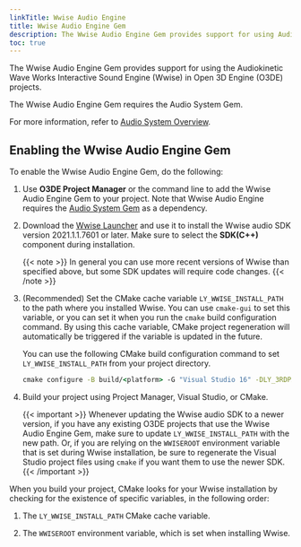 ```yaml
---
linkTitle: Wwise Audio Engine
title: Wwise Audio Engine Gem
description: The Wwise Audio Engine Gem provides support for using Audiokinetic Wave Works Interactive Sound Engine (Wwise) in Open 3D Engine (O3DE) projects.
toc: true
---
```


The Wwise Audio Engine Gem provides support for using the Audiokinetic Wave Works Interactive Sound Engine (Wwise) in Open 3D Engine (O3DE) projects.

The Wwise Audio Engine Gem requires the Audio System Gem.

For more information, refer to [Audio System Overview](/docs/user-guide/interactivity/audio/overview/).

## Enabling the Wwise Audio Engine Gem

To enable the Wwise Audio Engine Gem, do the following:

1. Use **O3DE Project Manager** or the command line to add the Wwise Audio Engine Gem to your project. Note that Wwise Audio Engine requires the [Audio System Gem](/docs/user-guide/gems/reference/audio/audio-system) as a dependency.

1. Download the [Wwise Launcher](https://www.audiokinetic.com/download/) and use it to install the Wwise audio SDK version 2021.1.1.7601 or later. Make sure to select the **SDK(C++)** component during installation.

    {{< note >}}
In general you can use more recent versions of Wwise than specified above, but some SDK updates will require code changes.
    {{< /note >}}

1. (Recommended) Set the CMake cache variable `LY_WWISE_INSTALL_PATH` to the path where you installed Wwise. You can use `cmake-gui` to set this variable, or you can set it when you run the `cmake` build configuration command. By using this cache variable, CMake project regeneration will automatically be triggered if the variable is updated in the future.

    You can use the following CMake build configuration command to set `LY_WWISE_INSTALL_PATH` from your project directory.

    ```cmd
    cmake configure -B build/<platform> -G "Visual Studio 16" -DLY_3RDPARTY_PATH=<o3de-packages> -DLY_WWISE_INSTALL_PATH=<wwise-installation>
    ```

1. Build your project using Project Manager, Visual Studio, or CMake.

    {{< important >}}
Whenever updating the Wwise audio SDK to a newer version, if you have any existing O3DE projects that use the Wwise Audio Engine Gem, make sure to update `LY_WWISE_INSTALL_PATH` with the new path. Or, if you are relying on the `WWISEROOT` environment variable that is set during Wwise installation, be sure to regenerate the Visual Studio project files using `cmake` if you want them to use the newer SDK.
    {{< /important >}}

When you build your project, CMake looks for your Wwise installation by checking for the existence of specific variables, in the following order:

1. The `LY_WWISE_INSTALL_PATH` CMake cache variable.

1. The `WWISEROOT` environment variable, which is set when installing Wwise.
